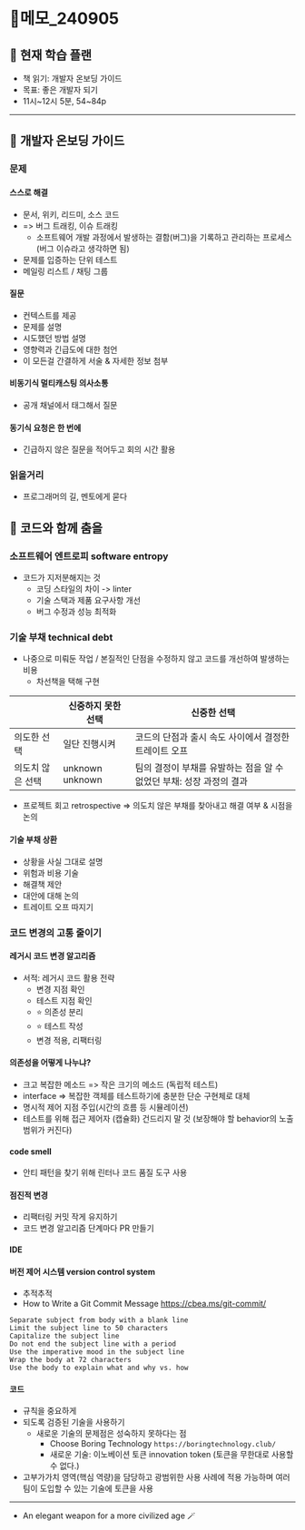 # 📝메모\_240905

## 🔎 현재 학습 플랜

- 책 읽기: 개발자 온보딩 가이드
- 목표: 좋은 개발자 되기
- 11시~12시 5분, 54~84p

---

## 📌 개발자 온보딩 가이드

### 문제

#### 스스로 해결

- 문서, 위키, 리드미, 소스 코드
- => 버그 트래킹, 이슈 트래킹
  - 소프트웨어 개발 과정에서 발생하는 결함(버그)을 기록하고 관리하는 프로세스 (버그 이슈라고 생각하면 됨)
- 문제를 입증하는 단위 테스트
- 메일링 리스트 / 채팅 그룹

#### 질문

- 컨텍스트를 제공
- 문제를 설명
- 시도했던 방법 설명
- 영향력과 긴급도에 대한 첨언
- 이 모든걸 간결하게 서술 & 자세한 정보 첨부

#### 비동기식 멀티캐스팅 의사소통

- 공개 채널에서 태그해서 질문

#### 동기식 요청은 한 번에

- 긴급하지 않은 질문을 적어두고 회의 시간 활용

### 읽을거리

- 프로그래머의 길, 멘토에게 묻다

## 📌 코드와 함께 춤을

### 소프트웨어 엔트로피 software entropy

- 코드가 지저분해지는 것
  - 코딩 스타일의 차이 -> linter
  - 기술 스택과 제품 요구사항 개선
  - 버그 수정과 성능 최적화

### 기술 부채 technical debt

- 나중으로 미뤄둔 작업 / 본질적인 단점을 수정하지 않고 코드를 개선하여 발생하는 비용
  - 차선책을 택해 구현

|                  | 신중하지 못한 선택 | 신중한 선택                                                          |
| ---------------- | ------------------ | -------------------------------------------------------------------- |
| 의도한 선택      | 일단 진행시켜      | 코드의 단점과 출시 속도 사이에서 결정한 트레이트 오프                |
| 의도치 않은 선택 | unknown unknown    | 팀의 결정이 부채를 유발하는 점을 알 수 없었던 부채: 성장 과정의 결과 |

- 프로젝트 회고 retrospective => 의도치 않은 부채를 찾아내고 해결 여부 & 시점을 논의

#### 기술 부채 상환

- 상황을 사실 그대로 설명
- 위험과 비용 기술
- 해결책 제안
- 대안에 대해 논의
- 트레이트 오프 따지기

### 코드 변경의 고통 줄이기

#### 레거시 코드 변경 알고리즘

- 서적: 레거시 코드 활용 전략
  - 변경 지점 확인
  - 테스트 지점 확인
  - ⭐️ 의존성 분리
  - ⭐️ 테스트 작성
  - 변경 적용, 리팩터링

#### 의존성을 어떻게 나누냐?

- 크고 복잡한 메소드 => 작은 크기의 메소드 (독립적 테스트)
- interface => 복잡한 객체를 테스트하기에 충분한 단순 구현체로 대체
- 명시적 제어 지점 주입(시간의 흐름 등 시뮬레이션)
- 테스트를 위해 접근 제어자 (캡슐화) 건드리지 말 것 (보장해야 할 behavior의 노출 범위가 커진다)

#### code smell

- 안티 패턴을 찾기 위해 린터나 코드 품질 도구 사용

#### 점진적 변경

- 리팩터링 커밋 작게 유지하기
- 코드 변경 알고리즘 단계마다 PR 만들기

#### IDE

#### 버전 제어 시스템 version control system

- 추적추적
- How to Write a Git Commit Message https://cbea.ms/git-commit/

```
Separate subject from body with a blank line
Limit the subject line to 50 characters
Capitalize the subject line
Do not end the subject line with a period
Use the imperative mood in the subject line
Wrap the body at 72 characters
Use the body to explain what and why vs. how
```

#### 코드

- 규칙을 중요하게
- 되도록 검증된 기술을 사용하기
  - 새로운 기술의 문제점은 성숙하지 못하다는 점
    - Choose Boring Technology `https://boringtechnology.club/`
    - 새로운 기술: 이노베이션 토큰 innovation token (토큰을 무한대로 사용할 수 없다.)
- 고부가가치 영역(핵심 역량)을 담당하고 광범위한 사용 사례에 적용 가능하며 여러 팀이 도입할 수 있는 기술에 토큰을 사용

---

- An elegant weapon for a more civilized age 🪄

